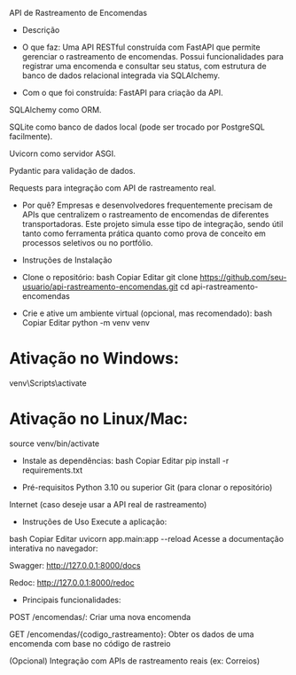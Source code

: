 API de Rastreamento de Encomendas

- Descrição
- O que faz:
Uma API RESTful construída com FastAPI que permite gerenciar o rastreamento de encomendas. Possui funcionalidades para registrar uma encomenda e consultar seu status, com estrutura de banco de dados relacional integrada via SQLAlchemy.

- Com o que foi construída:
FastAPI para criação da API.

SQLAlchemy como ORM.

SQLite como banco de dados local (pode ser trocado por PostgreSQL facilmente).

Uvicorn como servidor ASGI.

Pydantic para validação de dados.

Requests para integração com API de rastreamento real.

- Por quê?
Empresas e desenvolvedores frequentemente precisam de APIs que centralizem o rastreamento de encomendas de diferentes transportadoras. Este projeto simula esse tipo de integração, sendo útil tanto como ferramenta prática quanto como prova de conceito em processos seletivos ou no portfólio.

- Instruções de Instalação
- Clone o repositório:
bash
Copiar
Editar
git clone https://github.com/seu-usuario/api-rastreamento-encomendas.git
cd api-rastreamento-encomendas

- Crie e ative um ambiente virtual (opcional, mas recomendado):
bash
Copiar
Editar
python -m venv venv
# Ativação no Windows:
venv\Scripts\activate
# Ativação no Linux/Mac:
source venv/bin/activate

- Instale as dependências:
bash
Copiar
Editar
pip install -r requirements.txt

- Pré-requisitos
Python 3.10 ou superior
Git (para clonar o repositório)

Internet (caso deseje usar a API real de rastreamento)

- Instruções de Uso
Execute a aplicação:

bash
Copiar
Editar
uvicorn app.main:app --reload
Acesse a documentação interativa no navegador:

Swagger: http://127.0.0.1:8000/docs

Redoc: http://127.0.0.1:8000/redoc

- Principais funcionalidades:

POST /encomendas/: Criar uma nova encomenda

GET /encomendas/{codigo_rastreamento}: Obter os dados de uma encomenda com base no código de rastreio

(Opcional) Integração com APIs de rastreamento reais (ex: Correios)